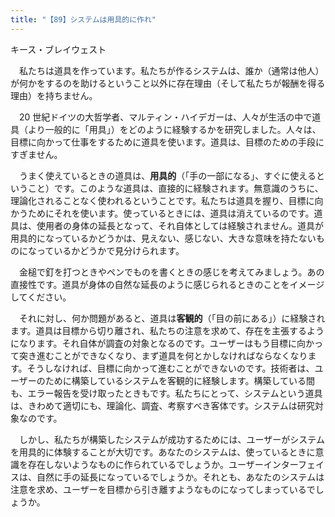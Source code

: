```yaml
---
title: "【89】システムは用具的に作れ"
---
```



キース・ブレイウェスト


　私たちは道具を作っています。私たちが作るシステムは、誰か（通常は他人）が何かをするのを助けるということ以外に存在理由（そして私たちが報酬を得る理由）を持ちません。

　20 世紀ドイツの大哲学者、マルティン・ハイデガーは、人々が生活の中で道具（より一般的に「用具」）をどのように経験するかを研究しました。人々は、目標に向かって仕事をするために道具を使います。道具は、目標のための手段にすぎません。

　うまく使えているときの道具は、**用具的**（「手の一部になる」、すぐに使えるということ）です。このような道具は、直接的に経験されます。無意識のうちに、理論化されることなく使われるということです。私たちは道具を握り、目標に向かうためにそれを使います。使っているときには、道具は消えているのです。道具は、使用者の身体の延長となって、それ自体としては経験されません。道具が用具的になっているかどうかは、見えない、感じない、大きな意味を持たないものになっているかどうかで見分けられます。

　金槌で釘を打つときやペンでものを書くときの感じを考えてみましょう。あの直接性です。道具が身体の自然な延長のように感じられるときのことをイメージしてください。

　それに対し、何か問題があると、道具は**客観的**（「目の前にある」）に経験されます。道具は目標から切り離され、私たちの注意を求めて、存在を主張するようになります。それ自体が調査の対象となるのです。ユーザーはもう目標に向かって突き進むことができなくなり、まず道具を何とかしなければならなくなります。そうしなければ、目標に向かって進むことができないのです。技術者は、ユーザーのために構築しているシステムを客観的に経験します。構築している間も、エラー報告を受け取ったときもです。私たちにとって、システムという道具は、きわめて適切にも、理論化、調査、考察すべき客体です。システムは研究対象なのです。

　しかし、私たちが構築したシステムが成功するためには、ユーザーがシステムを用具的に体験することが大切です。あなたのシステムは、使っているときに意識を存在しないようなものに作られているでしょうか。ユーザーインターフェイスは、自然に手の延長になっているでしょうか。それとも、あなたのシステムは注意を求め、ユーザーを目標から引き離すようなものになってしまっているでしょうか。
